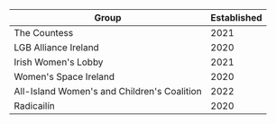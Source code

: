 | Group                                       | Established |
|---------------------------------------------|-------------|
| The Countess                                | 2021        |
| LGB Alliance Ireland                        | 2020        |
| Irish Women's Lobby                         | 2021        |
| Women's Space Ireland                       | 2020        |
| All-Island Women's and Children's Coalition | 2022        |
| Radicailín                                  | 2020        |
